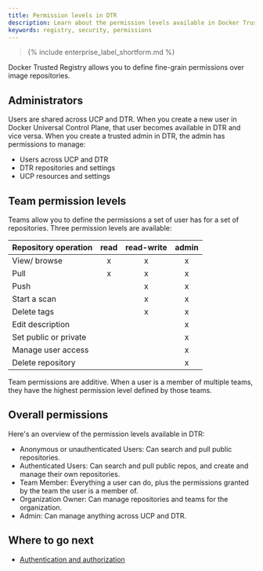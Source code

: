 ```yaml
---
title: Permission levels in DTR
description: Learn about the permission levels available in Docker Trusted Registry.
keywords: registry, security, permissions
---
```


>{% include enterprise_label_shortform.md %}

Docker Trusted Registry allows you to define fine-grain permissions over image
repositories.

## Administrators

Users are shared across UCP and DTR. When you create a new user in Docker
Universal Control Plane, that user becomes available in DTR and vice versa.
When you create a trusted admin in DTR, the admin has permissions to manage:

* Users across UCP and DTR
* DTR repositories and settings
* UCP resources and settings

## Team permission levels

Teams allow you to define the permissions a set of user has for a set of
repositories. Three permission levels are available:

| Repository operation  | read | read-write | admin |
|:----------------------|:----:|:----------:|:-----:|
| View/ browse          |  x   |     x      |   x   |
| Pull                  |  x   |     x      |   x   |
| Push                  |      |     x      |   x   |
| Start a scan          |      |     x      |   x   |
| Delete tags           |      |     x      |   x   |
| Edit description      |      |            |   x   |
| Set public or private |      |            |   x   |
| Manage user access    |      |            |   x   |
| Delete repository     |      |            |   x   |

Team permissions are additive. When a user is a member of multiple teams, they
have the highest permission level defined by those teams.

## Overall permissions

Here's an overview of the permission levels available in DTR:

* Anonymous or unauthenticated Users: Can search and pull public repositories.
* Authenticated Users: Can search and pull public repos, and create and manage their own repositories.
* Team Member: Everything a user can do, plus the permissions granted by the team the user is a member of.
* Organization Owner: Can manage repositories and teams for the organization.
* Admin: Can manage anything across UCP and DTR.

## Where to go next

- [Authentication and authorization](index.md)
